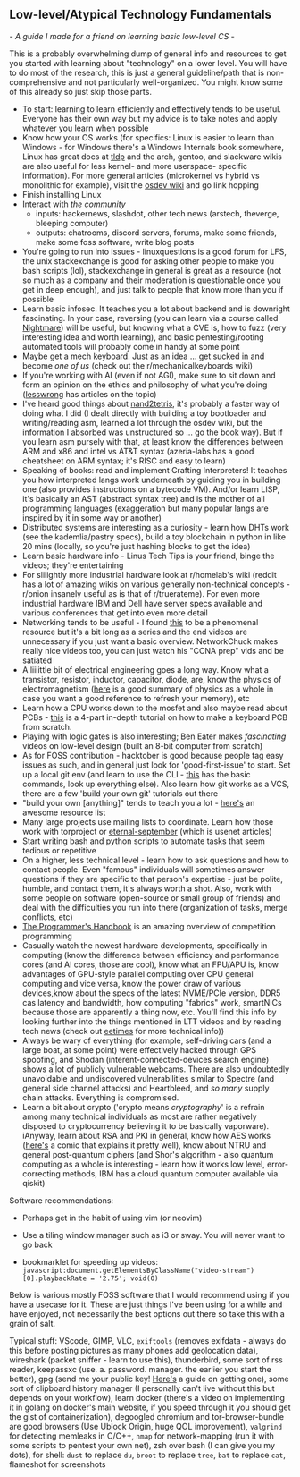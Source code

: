## Low-level/Atypical Technology Fundamentals

*- A guide I made for a friend on learning basic low-level CS -*

This is a probably overwhelming dump of general info and resources to get you started with learning about "technology" on a lower level. You will have to do most of the research, this is just a general guideline/path that is non-comprehensive and not particularly well-organized. You might know some of this already so just skip those parts.

- To start: learning to learn efficiently and effectively tends to be useful. Everyone has their own way but my advice is to take notes and apply whatever you learn when possible
- Know how your OS works (for specifics: Linux is easier to learn than Windows - for Windows there's a Windows Internals book somewhere, Linux has great docs at [tldp](https://tldp.org/) and the arch, gentoo, and slackware wikis are also useful for less kernel- and more userspace- specific information). For more general articles (microkernel vs hybrid vs monolithic for example), visit the [osdev wiki](https://wiki.osdev.org/Expanded_Main_Page) and go link hopping
- Finish installing Linux
- Interact with *the community* 
    - inputs: hackernews, slashdot, other tech news (arstech, theverge, bleeping computer)
    - outputs: chatrooms, discord servers, forums, make some friends, make some foss software, write blog posts
- You're going to run into issues - linuxquestions is a good forum for LFS, the unix stackexchange is good for asking other people to make you bash scripts (lol), stackexchange in general is great as a resource (not so much as a company and their moderation is questionable once you get in deep enough), and just talk to people that know more than you if possible
- Learn basic infosec. It teaches you a lot about backend and is downright fascinating. In your case, reversing (you can learn via a course called [Nightmare](https://guyinatuxedo.github.io/)) will be useful, but knowing what a CVE is, how to fuzz (very interesting idea and worth learning), and basic pentesting/rooting automated tools will probably come in handy at some point
- Maybe get a mech keyboard. Just as an idea ... get sucked in and become *one of us* (check out the r/mechanicalkeyboards wiki)
- If you're working with AI (even if not AGI), make sure to sit down and form an opinion on the ethics and philosophy of what you're doing ([lesswrong](https://www.lesswrong.com/) has articles on the topic)
- I've heard good things about [nand2tetris](https://www.nand2tetris.org/), it's probably a faster way of doing what I did (I dealt directly with building a toy bootloader and writing/reading asm, learned a lot through the osdev wiki, but the information I absorbed was unstructured so ... go the book way). But if you learn asm pursely with that, at least know the differences between ARM and x86 and intel vs AT&T syntax (azeria-labs has a good cheatsheet on ARM syntax; it's RISC and easy to learn)
- Speaking of books: read and implement Crafting Interpreters! It teaches you how interpreted langs work underneath by guiding you in building one (also provides instructions on a bytecode VM). And/or learn LISP, it's basically an AST (abstract syntax tree) and is the mother of all programming languages (exaggeration but many popular langs are inspired by it in some way or another)
- Distributed systems are interesting as a curiosity - learn how DHTs work (see the kademlia/pastry specs), build a toy blockchain in python in like 20 mins (locally, so you're just hashing blocks to get the idea)
- Learn basic hardware info - Linus Tech Tips is your friend, binge the videos; they're entertaining
- For sliiightly more industrial hardware look at r/homelab's wiki (reddit has a lot of amazing wikis on various generally non-technical concepts - r/onion insanely useful as is that of r/truerateme). For even more industrial hardware IBM and Dell have server specs available and various conferences that get into even more detail
- Networking tends to be useful - I found [this](https://www.youtube.com/watch?v=cNwEVYkx2Kk) to be a phenomenal resource but it's a bit long as a series and the end videos are unnecessary if you just want a basic overview. NetworkChuck makes really nice videos too, you can just watch his "CCNA prep" vids and be satiated
- A liiiittle bit of electrical engineering goes a long way. Know what a transistor, resistor, inductor, capacitor, diode, are, know the physics of electromagnetism ([here](https://faculty.wcas.northwestern.edu/infocom/Ideas/electric.html) is a good summary of physics as a whole in case you want a good reference to refresh your memory), etc
- Learn how a CPU works down to the mosfet and also maybe read about PCBs - [this](https://www.masterzen.fr/2020/05/03/designing-a-keyboard-part-1/) is a 4-part in-depth tutorial on how to make a keyboard PCB from scratch.
- Playing with logic gates is also interesting; Ben Eater makes *fascinating* videos on low-level design (built an 8-bit computer from scratch)
- As for FOSS contribution - hacktober is good because people tag easy issues as such, and in general just look for 'good-first-issue' to start. Set up a local git env (and learn to use the CLI - [this](https://belkarx.github.io/posts/finished/Git%20Cheatsheet.html) has the basic commands, look up everything else). Also learn how git works as a VCS, there are a few 'build your own git' tutorials out there
- "build your own [anything]" tends to teach you a lot - [here's](https://github.com/codecrafters-io/build-your-own-x) an awesome resource list
- Many large projects use mailing lists to coordinate. Learn how those work with torproject or [eternal-september](https://www.eternal-september.org/) (which is usenet articles)
- Start writing bash and python scripts to automate tasks that seem tedious or repetitive
- On a higher, less technical level - learn how to ask questions and how to contact people. Even "famous" individuals will sometimes answer questions if they are specific to that person's expertise - just be polite, humble, and contact them, it's always worth a shot. Also, work with some people on software (open-source or small group of friends) and deal with the difficulties you run into there (organization of tasks, merge conflicts, etc)
- [The Programmer's Handbook](https://cses.fi/book/book.pdf) is an amazing overview of competition programming
- Casually watch the newest hardware developments, specifically in computing (know the difference between efficiency and performance cores (and AI cores, those are cool), know what an FPU/APU is, know advantages of GPU-style parallel computing over CPU general computing and vice versa, know the power draw of various devices,know about the specs of the latest NVME/PCIe version, DDR5 cas latency and bandwidth, how computing "fabrics" work, smartNICs because those are apparently a thing now, etc. You'll find this info by looking further into the things mentioned in LTT videos and by reading tech news (check out [eetimes](https://www.eetimes.com/) for more technical info))
- Always be wary of everything (for example, self-driving cars (and a large boat, at some point) were effectively hacked through GPS spoofing, and Shodan (interent-connected-devices search engine) shows a lot of publicly vulnerable webcams. There are also undoubtedly unavoidable and undiscovered vulnerabilities similar to Spectre (and general side channel attacks) and Heartbleed, and *so many* supply chain attacks. Everything is compromised.
- Learn a bit about crypto ('crypto means *cryptography*' is a refrain among many technical individuals as most are rather negatively disposed to cryptocurrency believing it to be basically vaporware). iAnyway, learn about RSA and PKI in general, know how AES works ([here's](http://www.moserware.com/2009/09/stick-figure-guide-to-advanced.html) a comic that explains it pretty well), know about NTRU and general post-quantum ciphers (and Shor's algorithm - also quantum computing as a whole is interesting - learn how it works low level, error-correcting methods, IBM has a cloud quantum computer available via qiskit)

Software recommendations:

- Perhaps get in the habit of using vim (or neovim)

- Use a tiling window manager such as i3 or sway. You will never want to go back

- bookmarklet for speeding up videos: `javascript:document.getElementsByClassName("video-stream")[0].playbackRate = '2.75'; void(0)`

Below is various mostly FOSS software that I would recommend using if you have a usecase for it. These are just things I've been using for a while and have enjoyed, not necessarily the best options out there so take this with a grain of salt.

Typical stuff: VScode, GIMP, VLC, `exiftools` (removes exifdata - always do this before posting pictures as many phones add geolocation data), wireshark (packet sniffer - learn to use this), thunderbird, some sort of rss reader, keepassxc (use. a. password. manager. the earlier you start the better), gpg (send me your public key! [Here's](https://belkarx.github.io/posts/finished/GPG%20Quickstart.html) a guide on getting one), some sort of clipboard history manager (I personally can't live without this but depends on your workflow), learn docker (there's a video on implementing it in golang on docker's main website, if you speed through it you should get the gist of containerization), degoogled chromium and tor-browser-bundle are good browsers (Use Ublock Origin, huge QOL improvement), `valgrind` for detecting memleaks in C/C++, `nmap` for network-mapping (run it with some scripts to pentest your own net), zsh over bash (I can give you my dots), for shell: `dust` to replace `du`, `broot` to replace `tree`, `bat` to replace `cat`, flameshot for screenshots
